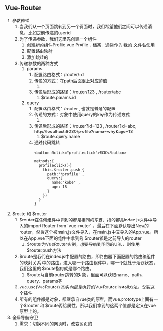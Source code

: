 ## Vue-Router
1. 参数传递
   1. 当我们从一个页面跳转到另一个页面时，我们希望他们之间可以传递消息，比如之前传递的userid
   2. 为了传递参数，我们这里先创建一个组件
      1. 创建新的组件Profile.vue    Profile：档案，通常作为 我的 文件名使用
      2. 配置路由映射
      3. 添加跳转的<router-link>
   3. 传递参数的两种方式
      1. params
         1. 配置路由格式：/router/:id
         2. 传递的方式：在path后面跟上对应的值
            1. <router-link :to="'/user/' + userid"></router-link>
         3. 传递后形成的路径：/router/123 , /router/abc
            1. $route.params.id
      2. query
         1. 配置路由格式：/router , 也就是普通的配置
         2. 传递的方式：对象中使用query的key作为传递方式
            1. <router-link :to="{path:'/profile' , query:{name:'why' , age: 18 }}">
         3. 传递后形成的路径：/router?id=123 , /router?id=abc,  http://localhost:8080/profile?name=why&age=18
            1. $route.query.name
         4. 通过代码跳转
            ```
            <button @click="profileclick">档案</button>

            methods:{
              profileclick(){
                this.$router.push({
                  path:'/profile' ,
                  query:{
                    name:"kobe" ,
                    age: 18 
                  }
                })
              }
            }
            ```
2. $route 和 $router
   1. $router在任何组件中拿到的都是相同的东西，指的都是index.js文件中导入的import Router from 'vue-router' ，最后在下面默认导出New的router，然后这个被main,js文件导入，在main.js中又导入的App.vue。所以在App.vue下面的组件中拿到的 $router都是之前导入的router
      1. $router为VueRouter实例，想要导航到不同的URL，则使用 $router.push方法
   2. $route是我们在index.js中配置的路由，即路由器下面配置的路由和组件的映射关系 中的路由。进入哪一个路由组件中，哪一个就处于活跃状态，我们这里的 $route指的就是哪个路由。
      1. $route为当前router跳转的对象，里面可以获取name、path、query、params等
   3. vue.use(VueRouter) 其实内部是执行的VueRouter.install方法，安装这个插件
   4. 所有的组件都是对象，都继承自vue类的原型，而vue.prototype上面有一个$router 和 $route两给属性，所以我们拿到的这两个值都是定义在vue原型上的。
3. 全局导航守卫
   1. 需求：切换不同的网页时，改变网页的<title>标题
   2. 三个生命周期函数：不止vue被创建时有生命周期函数，每一个组件被创建时也有生命周期函数
      1. created(){} 组件被创建时就会回调这个函数
        ```
        home.vue文件中，在script标签中export default中默认导出created方法
        created(){
          document.title = '首页'
        }
        之后再每个vue组件中全都添加created方法，就可以修改网页的title标题了
        ```
      2. mounted(){} template被挂载到dom上会回调这个函数
      3. updated(){} 界面发生刷新时会会掉这个函数。
      4. destroyed(){} 和created生命周期函数相对，这个是表示组件被销毁时就会调用这个函数
      5. activated(){} 一旦界面进入活跃状态（即我们进入了这个组件页面中）就会执行这个函数，这个函数只有该组件被保存了状态使用了keep-alive时，才有效。原因是如果不保存组件的状态，每次都要重新渲染，那么我们就没必要记录这个界面的活跃状态了，他是用一次之后就没有了，就死了。 
      6. deactivated(){} 一旦界面不活跃了就会执行这个函数，同上只有使用keep-alive才有效
   3. 导航守卫主要用于监听路由的进入和离开的。vue-router提供了beforeEach的守卫函数和afterEach的钩子函数，他们会在路由组件即将改变前和改变后触发。
      1. 首先我们可以在钩子当中定义一些标题，可以用meta来定义
      2. 然后就可以利用导航守卫修改我们的标题。
      3. 导航守卫(guard)的三个参数
         1. to：即将要进入的目标的路由对象
         2. from：当前导航即将要离开的路由对象
         3. next()：调用该方法后，才能进入下一个钩子。
    ```
    在index.js文件中，我们new了一个路由器，在路由器下面给他添加导航守卫方法
    router.beforeEach((to,from,next) => {
      document.title = to.meta.title          把将要到达的路由组件中的title拿到，赋给DOM。但是这个title我们需要在index.js文件中配置路由的映射关系时加上源数据meta，然后通过to.title获取 。但是会出现问题，即首页的title时undefined
      document.title = to.matched[0].meta.title   这里不能直接去meta中取title，因为在首页中我们设置了嵌套，/home/news ，如果是/home的话我们会正常取到首页，我们这里to去到的路由组件是首页和它下面的小路由组件news，所以这里to里面的meta就没有数据，但是to对象里面有上面的两个匹配路由组件，我们拿到第一个matched[0] ,也就是首页，也就相当于别的组件中拿到的to了
      next()         必须调用next()函数，不调用就不会进入下一步，出错
    })
    ```
   4. 补充
      1. 如果是后置钩子(hook)，也就是afterEach，不需要主动调用next()函数，因为这里是跳转到下一个组件路由完了，所以也就不需要在调用next()函数了。
      2. 上面我们使用的导航守卫和钩子。被称为全局守卫，意味着只要路由进行跳转就会执行这两函数。除了这两个全局守卫，还有路由独享的守卫和组件内的守卫
         1. 路由独享的守卫：只有进入到某个路由里面，才会进行回调的函数
            ```
            在路由配置上直接定义beforeEnter守卫,这里面的三个参数和之前的全局守卫的参数相同
            const router = new VueRouter({
              routes:[{
                path:'/foo' ,
                component:Foo ,
                beforeEnter:(to,from,next) => {}
              }]
            })
            ```
         2. 组件内的守卫： 看官网学习
            ```
            const Foo = {
              template:`` ,
              beforeRouteEnter (to,from,next){} ,
              beforeRouteUpdate (to,from,next){} ,
              beforeRouteLeave (to,from,next){} ,
            }
            ```
4. keep-alive
   1. 当我们切换组件时，通常是重新创建一个新的组件，但如果我们之前使用过某个组件再次切换回去时，是否能保留上次使用过的组件原来的状态。例如当我们从首页中的新闻组件切换到消息组件时，我们切换首页组件到关于，当再次切换回首页，是否可以保留切换到消息组件的状态。
   2. keep-alive是vue内置的一个组件，可以使被包含的组件保留状态，或避免重新渲染
      1. <router-view>也是一个组件，如果直接被包含在keep-alive里面，所有路径匹配到的视图组件都会被缓存
         1. 例如我们如果在home中使用了created(){}生命周期函数函数，当从首页跳转到关于，然后再次点击首页，这个生命周期函数并不会再次调用，意味着首页我们只创建了一次。
      2. 在App.vue文件夹中添加<keep-alive><router-view/></keep-alive> 。
         1. 但是我们点击首页中的消息，之后跳转到关于页面，然后再次点击首页，会发现并没有停留在消息页面，而是重新回到了首页下的新闻组件。
         2. 原因：我们在点击首页进行路由跳转时，他自动跳转到news地址，我们又重新加载/home/news地址，所以会重新进入页面，并没有进入之前首页下的message页面。虽然不再重新创建首页了，但是我们跳转的地址还是/home/new，我们这里是指定了跳转的地址，即使首页没有重新创建。
          ```
          home.vue文件中
          data(){
            return {path: '/home/news'}
          } ,
          activated(){
            this.$router.push(this.path);     点击首页后，默认跳转到下面的news组件
          } , 
          beforeRouteLeave (to,from,next){
            this.path = this.$route.path;     离开首页时，获取当前路由中的路径，可能是news或messages，赋值给path
            next()
          }
          ```
   3. keep-alive中两个重要的属性
      1. 因为我们这里的keep-alive是放在App.vue中的，所以首页、关于、用户这三个组件第一次创建后都会被保留状态。但是我们希望档案这个组件每次进入都重新创建，每次离开全都销毁。
      2. include：字符串或者正则表达式，只有匹配的组件才会被缓存
      3. exclude：字符串或者正则表达式，任何匹配的组件都不会被缓存
        ```
        App.vue文件中
        <keep-alive exclude="Profile,User">  这个Profile我们是从Profile.vue文件中默认导出的对象中的name属性。注意，这两个排除的组件Profile和User之间不要随便加空格，不可以写成exclude="Profile,   User"，加上空格之后User就没效果了。就好比正则表达式，匹配2~9个数字\d{2,9} 这里的2,9之间也不能加空格，不可以写为2,  9
          <router-view/>
        </keep-alive>
        ```
5. 文件夹起别名
   1. 在build文件夹，webpack.base.conf.js文件中，有一个resolve对象，里面有alias属性，这里就给我们写代码的src文件起了一个别名，@，即我们以后写路径可以写'@/components/tabbar/tabbar' 。我们也可以起一些自己的别名，如下我们写好的路径别名，我们写上面的路径就可以写为'components/tabbar/tabbar' 
   2. 我们在import中可以是用这种路径，但是在src属性中我们不能写这种路径，找不到。如果要使用起别名的这种方式，必须在前面加一个~符号，例如src="~assets/img/tabbar/home.svg"
      ```
      resolve: {
        extensions: ['.js', '.vue', '.json'],
        alias: {
          '@': resolve('src'),
          'assets': resolve('src/assets'),
          assets:'@/assets' ,
          'components':resolve('src/components'),
          'views':resolve('src/views')
        }
      }
      ```
6. Promise
   1. Promise是异步编程的一种解决方案
      1. 很常见的应用场景就是网络请求了，我们封装一个网络请求的函数，因为不能立即拿到结果，所以往往我们会传入另外一个函数，在数据请求成功时，将数据通过传入的函数回调出去。如果只是一个简单的网络请求这种方案不会给我们带来很大的麻烦，但是当网络请求非常复杂时就会出现回调地狱。
   2. Promise是一个类,虽然代码多了，但是结构更好看了
      ```
      new Promise((resolve,reject) => {
         setTimeout(() => {
            resolve('hello')
         } , 1000)
      }).then((data) => {
         console.log(data);
         return new Promise((resolve,reject) => {
            setTimeout(() => {
               resolve()
            },1000)
         })
      }).then(() => {
         console.log("abc");
      })
      失败的情况，拿到错误信息，但后面是调用catch函数而不是then
      new Promise((resolve,reject) => {
         setTimeout(() => {
            reject('error message')
         } , 1000)
      }).then(() => {
         console.log("abc");
      }).catch((error) => {
         console.log(error);
      })
      ```
   3. 只要有异步操作时，就可以使用Promise，把异步操作放入new Promise中，把异步请求成功后的操作放入.then函数中进行处理 
      1. new Promise -> 构造函数(1.保存一些状态信息 2.执行传入的函数，即上面的箭头函数 3.执行这个转入的函数时，他会给这个箭头函数传入两个参数，resolve，reject 3.执行我们定义的异步函数，即上面的setTimeout，但是他不希望我们在这个异步函数里面进行处理数据，它希望我们在Promise后面的then函数中进行处理，所以箭头函数中只是写异步代码的，不负责处理，在后面处理 )
   4. Promise三种状态  
      1. 只要存在异步操作，我们就可以给异步操作包装一个Promise，但是异步操作之后会存在三种状态
         1. pending：等待状态，比如正在进行的网络请求，或者定时器时间没到
         2. fulfill：满足状态，当我们主动调用了resolve时，就处于该状态，并且会调用.then()
         3. reject：拒绝状态，当我们主动调用了reject时，就处于该状态，并且会调用.catch()
      2. 另一种处理形式
         ```
         原来的方式
         new Promise((resolve,reject) => {
            setTimeout(() => {
               resolve('hello vue.js');
               reject('error message');
            } ,1000)
         }).then().catch()
         新方法
         new Promise((resolve,reject) => {
            setTimeout(() => {
               resolve('hello vue.js');
               reject('error message');
            } ,1000)
         }).then(函数1，函数2)  函数1会在上面满足时也就是resolve时执行，函数2会在拒绝时也就是reject时执行，和setTimeout中resolve和reject书写顺序无关。这个新方法和上面原来的写了两个函数一个then一个catch效果相同的
         ```
   5. Promise的链式调用
      1. 简写：关键是后续的promise中只有传参，并没有别的动作，比如异步等
         ```
         new Promise((resolve,reject) => {
            setTimeout(() => {
               resolve('aaa')
            } , 1000)
         }).then((res) => {
            console.log(res);
            return new Promise((resolve) => {
               resolve(res+'111')
            })
         }).then(() => {
            console.log("abc");
         })
         简写
         new Promise((resolve,reject) => {
            setTimeout(() => {
               resolve('aaa')
            } , 1000)
         }).then((res) => {
            console.log(res);
            return Promise.resolve(res+'111')
         }).then((res) => {
            console.log(res);
         })
         再次简写
         new Promise((resolve,reject) => {
            setTimeout(() => {
               resolve('aaa')
            } , 1000)
         }).then((res) => {
            console.log(res);
            return res+'111'        这里默认是resolve，不是reject。可以通过throw 'err' 抛出异常，后面的catch也能捕捉到
         }).then((res) => {
            console.log(res);
         })
         ```
   6. 需求本身依赖两个请求，必须两个请求全都resolve之后才能满足需要，达成功能
      1. 使用promise.all 。
         ```
         Promise.all([
            new Promise((resolve,reject) => {
               setTimeout(() => {
                  resolve('result1')
               } , 1000)
            }) ,
            new Promise((resolve,reject) => {
               setTimeout(() => {
                  resolve('result2')
               } , 1000)
            })
         ]).then(result => {
            results[0]       在最后的then函数中，会拿到一个result数组，里面保存着两次期约resolve中返回的参数，这里通过result[0]\result[0]拿到了他们的值：result1\result2
            results[1]       
         })
         ```